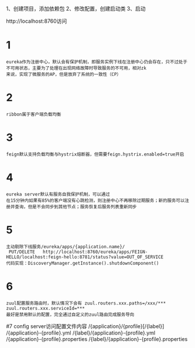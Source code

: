 1、创建项目，添加依赖包
2、修改配置，创建启动类
3、启动

http://localhost:8760访问


# 1
    eureka作为注册中心，默认会有保护机制，即服务实例下线在注册中心仍会存在，只不过处于不可用状态，主要为了处理在出现网络故障时导致服务的不可用，相对zk
    来说，实现了微服务的AP，但是放弃了系统的一致性（CP）
# 2
    ribbon属于客户端负载均衡
# 3
    feign默认支持负载均衡与hystrix熔断器，但需要feign.hystrix.enabled=true开启
# 4
    eureka server默认有服务自我保护机制，可以通过
    在15分钟内如果有85%的客户端没有心跳检测，则注册中心不再移除过期服务；新的服务可以注册并查询，但是不会同步到其他节点；服务恢复后服务列表重新同步
# 5
    主动剔除下线服务/eureka/apps/{application.name}/
     PUT/DELETE   http://localhost:8760/eureka/apps/FEIGN-HELLO/localhost:feign-hello:8781/status?value=OUT_OF_SERVICE
    代码实现：DiscoveryManager.getInstance().shutdownComponent()
# 6
    zuul配置服务路由时，默认情况下会有 zuul.routers.xxx.paths=/xxx/***  zuul.routers.xxx.serviceId=***
    最好是禁用默认的配置，完全通过自定义的zuul路由完成服务导向
#7 
    config server访问配置文件内容
    /{application}/{profile}[/{label}]
    /{application}-{profile}.yml
    /{label}/{application}-{profile}.yml
    /{application}-{profile}.properties
    /{label}/{application}-{profile}.properties
